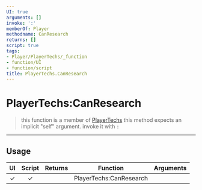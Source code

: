 ```yaml
---
UI: true
arguments: []
invoke: ':'
memberOf: Player
methodname: CanResearch
returns: []
script: true
tags:
- Player/PlayerTechs/_function
- function/UI
- function/script
title: PlayerTechs.CanResearch
---
```

# PlayerTechs:CanResearch
> this function is a member of [PlayerTechs](civ-6/lua/PlayerTechs.md)
> this method expects an implicit "self" argument. invoke it with `:`
-----
## Usage
|  UI | Script | Returns | Function | Arguments |
|:---:|:------:|-------:|:--------:|:---------|
|✓|✓||PlayerTechs:CanResearch||
